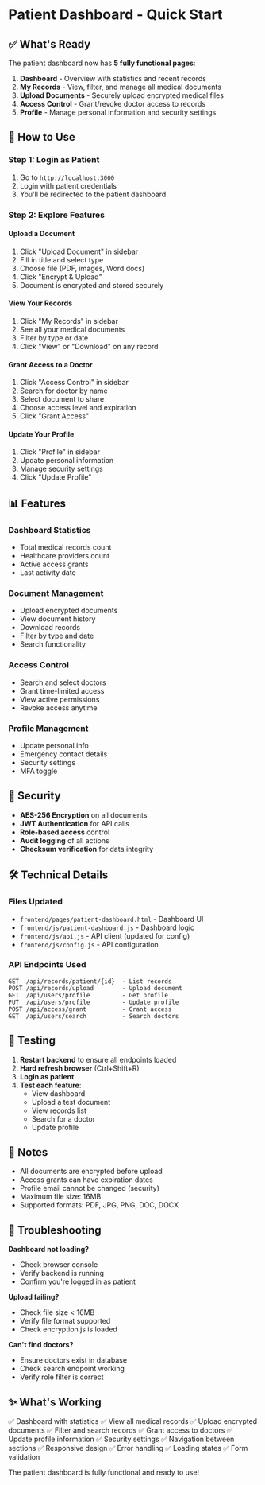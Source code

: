 # Patient Dashboard - Quick Start

## ✅ What's Ready

The patient dashboard now has **5 fully functional pages**:

1. **Dashboard** - Overview with statistics and recent records
2. **My Records** - View, filter, and manage all medical documents
3. **Upload Documents** - Securely upload encrypted medical files
4. **Access Control** - Grant/revoke doctor access to records
5. **Profile** - Manage personal information and security settings

## 🚀 How to Use

### Step 1: Login as Patient
1. Go to `http://localhost:3000`
2. Login with patient credentials
3. You'll be redirected to the patient dashboard

### Step 2: Explore Features

#### Upload a Document
1. Click "Upload Document" in sidebar
2. Fill in title and select type
3. Choose file (PDF, images, Word docs)
4. Click "Encrypt & Upload"
5. Document is encrypted and stored securely

#### View Your Records
1. Click "My Records" in sidebar
2. See all your medical documents
3. Filter by type or date
4. Click "View" or "Download" on any record

#### Grant Access to a Doctor
1. Click "Access Control" in sidebar
2. Search for doctor by name
3. Select document to share
4. Choose access level and expiration
5. Click "Grant Access"

#### Update Your Profile
1. Click "Profile" in sidebar
2. Update personal information
3. Manage security settings
4. Click "Update Profile"

## 📊 Features

### Dashboard Statistics
- Total medical records count
- Healthcare providers count
- Active access grants
- Last activity date

### Document Management
- Upload encrypted documents
- View document history
- Download records
- Filter by type and date
- Search functionality

### Access Control
- Search and select doctors
- Grant time-limited access
- View active permissions
- Revoke access anytime

### Profile Management
- Update personal info
- Emergency contact details
- Security settings
- MFA toggle

## 🔐 Security

- **AES-256 Encryption** on all documents
- **JWT Authentication** for API calls
- **Role-based access** control
- **Audit logging** of all actions
- **Checksum verification** for data integrity

## 🛠️ Technical Details

### Files Updated
- `frontend/pages/patient-dashboard.html` - Dashboard UI
- `frontend/js/patient-dashboard.js` - Dashboard logic
- `frontend/js/api.js` - API client (updated for config)
- `frontend/js/config.js` - API configuration

### API Endpoints Used
```
GET  /api/records/patient/{id}  - List records
POST /api/records/upload        - Upload document
GET  /api/users/profile         - Get profile
PUT  /api/users/profile         - Update profile
POST /api/access/grant          - Grant access
GET  /api/users/search          - Search doctors
```

## 🧪 Testing

1. **Restart backend** to ensure all endpoints loaded
2. **Hard refresh browser** (Ctrl+Shift+R)
3. **Login as patient**
4. **Test each feature**:
   - View dashboard
   - Upload a test document
   - View records list
   - Search for a doctor
   - Update profile

## 📝 Notes

- All documents are encrypted before upload
- Access grants can have expiration dates
- Profile email cannot be changed (security)
- Maximum file size: 16MB
- Supported formats: PDF, JPG, PNG, DOC, DOCX

## 🐛 Troubleshooting

**Dashboard not loading?**
- Check browser console
- Verify backend is running
- Confirm you're logged in as patient

**Upload failing?**
- Check file size < 16MB
- Verify file format supported
- Check encryption.js is loaded

**Can't find doctors?**
- Ensure doctors exist in database
- Check search endpoint working
- Verify role filter is correct

## ✨ What's Working

✅ Dashboard with statistics
✅ View all medical records
✅ Upload encrypted documents
✅ Filter and search records
✅ Grant access to doctors
✅ Update profile information
✅ Security settings
✅ Navigation between sections
✅ Responsive design
✅ Error handling
✅ Loading states
✅ Form validation

The patient dashboard is fully functional and ready to use!
